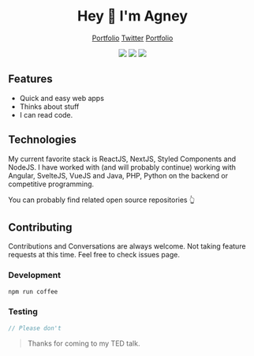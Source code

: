 <div align="center">
  <h1>Hey 👋 I'm Agney</h1>
  <p>
    <a href="https://agney.dev">Portfolio</a>
    <span> </span>
    <a href="https://twitter.com/agneymenon">Twitter</a>
    <span> </span>
    <a href="https://agney.dev">Portfolio</a>
  </p>
  <p>
    <img src="https://img.shields.io/badge/Super Fast-%E2%9A%A1%EF%B8%8F-%23DD6B20?style=flat-square" />
    <span> </span>
    <img src="https://img.shields.io/badge/maintained%20since-1995-%2300B0FF?style=flat-square" />
    <span> </span>
    <img src="https://img.shields.io/badge/%F0%9F%92%9B-JavaScript-%23304FFE?style=flat-square" />
  </p>
</div>

## Features

* Quick and easy web apps
* Thinks about stuff
* I can read code.

## Technologies

My current favorite stack is ReactJS, NextJS, Styled Components and NodeJS. 
I have worked with (and will probably continue) working with Angular, SvelteJS, VueJS and Java, PHP, Python on the backend or competitive programming. 

You can probably find related open source repositories 👆

## Contributing

Contributions and Conversations are always welcome. Not taking feature requests at this time. 
Feel free to check issues page.

### Development

```bash
npm run coffee
```

### Testing

```javascript
// Please don't
```

> Thanks for coming to my TED talk.

